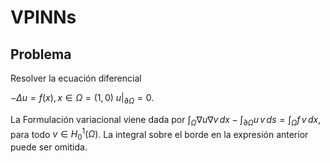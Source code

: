 # VPINNs

## Problema
Resolver la ecuación diferencial

$-\Delta u = f(x), x \in \Omega =(1,0)$
$u|_{\partial \Omega} = 0.$

La Formulación variacional viene dada por
$\int_{\Omega} \nabla u \nabla v \, dx - \int_{\partial \Omega} u\, v \, ds= \int_{\Omega} f\, v \, dx,$
para todo $v \in H_{0}^{1}(\Omega)$. La integral sobre el borde en la expresión anterior puede ser omitida.
